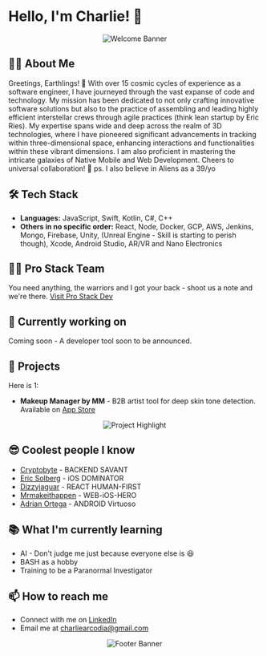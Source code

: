 # Hello, I'm Charlie! 👋

<p align="center">
  <img src="https://media.giphy.com/media/iDOgzWkBquKDlzaw6W/giphy.gif" alt="Welcome Banner">
</p>

## 👨‍💻 About Me

Greetings, Earthlings! 🌌 With over 15 cosmic cycles of experience as a software engineer, I have journeyed through the vast expanse of code and technology. My mission has been dedicated to not only crafting innovative software solutions but also to the practice of assembling and leading highly efficient interstellar crews through agile practices (think lean startup by Eric Ries). My expertise spans wide and deep across the realm of 3D technologies, where I have pioneered significant advancements in tracking within three-dimensional space, enhancing interactions and functionalities within these vibrant dimensions. I am also proficient in mastering the intricate galaxies of Native Mobile and Web Development. Cheers to universal collaboration! 🚀 ps. I also believe in Aliens as a 39/yo

## 🛠 Tech Stack

- **Languages:** JavaScript, Swift, Kotlin, C#, C++
- **Others in no specific order:** React, Node, Docker, GCP, AWS, Jenkins, Mongo, Firebase, Unity, (Unreal Engine - Skill is starting to perish though), Xcode, Android Studio, AR/VR and Nano Electronics

## 🏴‍☠️ Pro Stack Team

You need anything, the warriors and I got your back - shoot us a note and we're there.
[Visit Pro Stack Dev](https://prostackdev.com)

## 🔱 Currently working on

Coming soon - A developer tool soon to be announced.

## 🚀 Projects

Here is 1:

- **Makeup Manager by MM** - B2B artist tool for deep skin tone detection. Available on [App Store](https://apps.apple.com/us/app/makeup-manager-by-mm/id1630203200)

<p align="center">
  <img src="https://media.giphy.com/media/Lk023zZqHJ3Zz4rxtV/giphy.gif" alt="Project Highlight">
</p>

## 😎 Coolest people I know

- [Cryptobyte](https://github.com/Cryptobyte) - BACKEND SAVANT
- [Eric Solberg](https://github.com/eric-solberg/eric-solberg) - iOS DOMINATOR
- [Dizzyjaguar](https://github.com/dizzyjaguar/) - REACT HUMAN-FIRST
- [Mrmakeithappen](https://github.com/MrMakeItHappen) - WEB-iOS-HERO
- [Adrian Ortega](https://github.com/AOrtega84) - ANDROID Virtuoso

## 📚 What I'm currently learning

- AI - Don't judge me just because everyone else is 😆
- BASH as a hobby
- Training to be a Paranormal Investigator

## 📫 How to reach me

- Connect with me on [LinkedIn](https://www.linkedin.com/in/charlie-a-5b7898114/)
- Email me at [charliearcodia@gmail.com](mailto:charliearcodia@gmail.com)

<p align="center">
  <img src="https://media.giphy.com/media/go3pCPP4899Jd3xb4p/giphy.gif" alt="Footer Banner">
</p>
